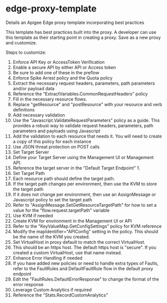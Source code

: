 # edge-proxy-template
Details an Apigee Edge proxy template incorporating best practices

This template has best practices built into the proxy.  A developer can use this template as their starting point in creating a proxy.  Save as a new proxy and customize.

Steps to customize:

1. Enforce API Key or AccessToken Verification
  1. Enable a secure API by either API or Access token
  2. Be sure to add one of these in the preflow
2. Enforce Spike Arrest policy and the Quota policy
3. Extract the necessary request headers, parameters, path parameters and/or payload data
  1. Reference the "ExtractVariables.CommonRequestHeaders" policy
4. Fill in the necessary resource flows.
  1. Replace "getResource" and "postResource" with your resource and verb definitions
5. Add necessary validation
  1. Use the "Javascript.ValidateRequestParameters" policy as a guide.  This provides a robust way to validate request headers, parameters, path parameters and payloads using Javascript
  2. Add the validation to each resource that needs it.  You will need to create a copy of this policy for each instance
  3. Use JSON threat protection on POST calls
6. Set Target Server
  1. Define your Target Server using the Management UI or Management API.
  2. Reference the target server in the "Default Target Endpoint"
    1. <Server name="TargetServerName"/>
7. Set Target Path
  1. Each resource path should define the target path.
  2. If the target path changes per environment, then use the KVM to store the target path
  3. If it does not change per environment, then use an AssignMessage or Javascript policy to set the target path
  4. Refer to "AssignMessage.SetGetResourceTargetPath" for how to set a value for the "flow.request.targetPath" variable
8. Use KVM if needed
  1. Create KVM for environment in the Management UI or API
  2. Refer to the "KeyValueMap.GetConfigSettings" policy for KVM reference
  3. Modify the mapIdentifier="APIConfig" setting in the policy.  This should be the name of the KVM you created.
9. Set VirtualHost in proxy default to match the correct VirtualHost.
  1. This should be an https host.  The default https host is "secure".  If you created a custom VirtualHost, use that name instead.  
10. Enhance Error Handling if needed
  1. If you have added new policies or need to handle extra types of Faults, refer to the FaultRules and DefaultFaultRule flow in the default proxy endpoint
  2. Edit the "FaultRules.DefaultErrorResponse" to change the format of the error response
11. Leverage Custom Analytics if required
  1. Reference the "Stats.RecordCustomAnalytics"


